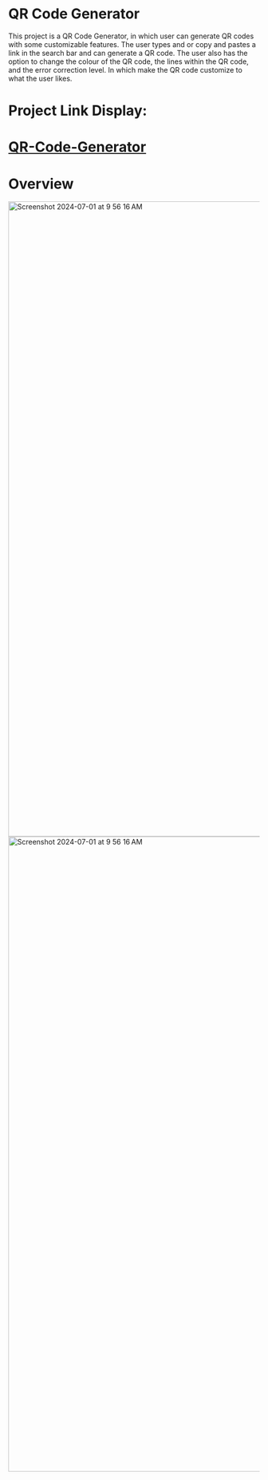 # QR Code Generator

This project is a QR Code Generator, in which user can generate QR codes with some customizable features. The user types and or copy and pastes a link in the search bar and can generate a QR code. The user also has the option to change the colour of the QR code, the lines within the QR code, and the error correction level. In which make the QR code customize to what the user likes.  

# Project Link Display:

# [QR-Code-Generator](https://delvinsalman.github.io/QR-Code-Generator/)

# Overview

<img width="1273" alt="Screenshot 2024-07-01 at 9 56 16 AM" src="https://github.com/delvinsalman/QR-Code-Generator/assets/90351386/941f6f76-8f01-4e3a-b0c6-195ce1f35591">
<img width="1273" alt="Screenshot 2024-07-01 at 9 56 16 AM" src="https://github.com/delvinsalman/QR-Code-Generator/assets/90351386/e74f87d6-307e-453d-a7db-c0a1ced1deb9">
